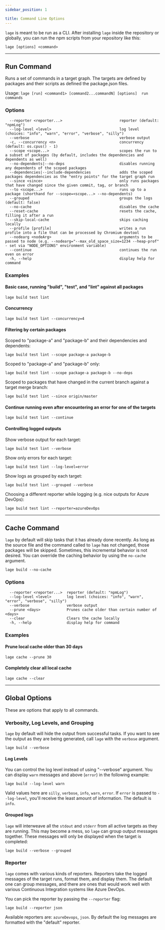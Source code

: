 ```yaml
---
sidebar_position: 1

title: Command Line Options
---
```


`lage` is meant to be run as a CLI. After installing `lage` inside the repository or globally, you can run the npm scripts from your repository like this:

```
lage [options] <command>
```

---

## Run Command

Runs a set of commands in a target graph. The targets are defined by packages and their scripts as defined the package.json files.

Usage: `lage [run] <command1> [command2...commandN] [options]  run commands`

### Options

```
  --reporter <reporter...>                          reporter (default: "npmLog")
  --log-level <level>                               log level (choices: "info", "warn", "error", "verbose", "silly")
  --verbose                                         verbose output
  -c, --concurrency <n>                             concurrency (default: os.cpus() - 1)
  --scope <scope...>                                scopes the run to a subset of packages (by default, includes the dependencies and dependents as well)
  --no-dependents|--no-deps                         disables running any dependents of the scoped packages
  --dependencies|--include-dependencies             adds the scoped packages dependencies as the "entry points" for the target graph run
  --since <since>                                   only runs packages that have changed since the given commit, tag, or branch
  --to <scope...>                                   runs up to a package (shorthand for --scope=<scope...> --no-dependents)
  --grouped                                         groups the logs (default: false)
  --no-cache                                        disables the cache
  --reset-cache                                     resets the cache, filling it after a run
  --skip-local-cache                                skips caching locally
  --profile [profile]                               writes a run profile into a file that can be processed by Chromium devtool
  --nodearg <nodeArg>                               arguments to be passed to node (e.g. --nodearg="--max_old_space_size=1234 --heap-prof" - set via "NODE_OPTIONS" environment variable)
  --continue                                        continues the run even on error
  -h, --help                                        display help for command
```

### Examples

#### Basic case, running "build", "test", and "lint" against all packages

    lage build test lint

#### Concurrency

    lage build test lint --concurrency=4

#### Filtering by certain packages

Scoped to "package-a" and "package-b" and their dependencies and dependents:

    lage build test lint --scope package-a package-b

Scoped to "package-a" and "package-b" only:

    lage build test lint --scope package-a package-b --no-deps

Scoped to packages that have changed in the current branch against a target merge branch:

    lage build test lint --since origin/master

#### Continue running even after encountering an error for one of the targets

    lage build test lint --continue

#### Controlling logged outputs

Show verbose output for each target:

    lage build test lint --verbose

Show only errors for each target:

    lage build test lint --log-level=error

Show logs as grouped by each target:

    lage build test lint --grouped --verbose

Choosing a different reporter while logging (e.g. nice outputs for Azure DevOps):

    lage build test lint --reporter=azureDevOps

---

## Cache Command

`lage` by default will skip tasks that it has already done recently. As long as the source file and the command called to `lage` has not changed, those packages will be skipped. Sometimes, this incremental behavior is not desired. You can override the caching behavior by using the `no-cache` argument.

```
lage build --no-cache
```

### Options

```
  --reporter <reporter...>  reporter (default: "npmLog")
  --log-level <level>       log level (choices: "info", "warn", "error", "verbose", "silly")
  --verbose                 verbose output
  --prune <days>            Prunes cache older than certain number of <days>
  --clear                   Clears the cache locally
  -h, --help                display help for command
```

### Examples

#### Prune local cache older than 30 days

```
lage cache --prune 30
```

#### Completely clear all local cache

```
lage cache --clear
```

---

## Global Options

These are options that apply to all commands.

### Verbosity, Log Levels, and Grouping

`lage` by default will hide the output from successful tasks. If you want to see the output as they are being generated, call `lage` with the `verbose` argument.

```
lage build --verbose
```

#### Log Levels

You can control the log level instead of using "--verbose" argument. You can display `warn` messages and above (`error`) in the following example:

```
lage build --log-level warn
```

Valid values here are `silly`, `verbose`, `info`, `warn`, `error`. If `error` is passed to `--log-level`, you'll receive the least amount of information. The default is `info`.

#### Grouped logs

`lage` will interweave all the `stdout` and `stderr` from all active targets as they are running. This may become a mess, so `lage` can group output messages together. These messages will only be displayed when the target is completed:

```
lage build --verbose --grouped
```

### Reporter

`lage` comes with various kinds of reporters. Reporters take the logged messages of the target runs, format them, and display them. The default one can group messages, and there are ones that would work well with various Continuous Integration systems like Azure DevOps.

You can pick the reporter by passing the `--reporter` flag:

```
lage build --reporter json
```

Available reporters are: `azureDevops`, `json`. By default the log messages are formatted with the "default" reporter.
